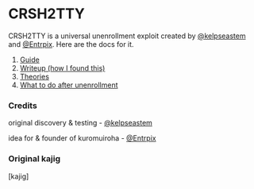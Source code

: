 # CRSH2TTY
CRSH2TTY is a universal unenrollment exploit created by [@kelpseastem](https://github.com/kelpseastem) and [@Entrpix](https://github.com/entrpix). Here are the docs for it.
1. [Guide](Docs/guide.md)
2. [Writeup (how I found this)](Docs/writeup.md)
3. [Theories](Docs/theories.md)
4. [What to do after unenrollment](postunroll.md)
### Credits
original discovery & testing - [@kelpseastem](https://github.com/kelpseastem)

idea for & founder of kuromuiroha - [@Entrpix](https://github.com/entrpix)
### Original kajig
\[kajig]
